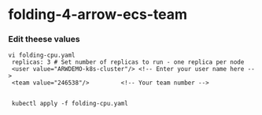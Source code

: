# folding-4-arrow-ecs-team


### Edit theese values
```
vi folding-cpu.yaml
 replicas: 3 # Set number of replicas to run - one replica per node
 <user value="ARWDEMO-k8s-cluster"/> <!-- Enter your user name here -->
 <team value="246538"/>         <!-- Your team number -->
 
 
 kubectl apply -f folding-cpu.yaml
 ```
